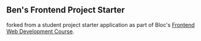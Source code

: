 ## Ben's Frontend Project Starter

forked from a student project starter application as part of Bloc's [Frontend Web Development Course](https://www.bloc.io/frontend-development-bootcamp).
